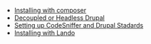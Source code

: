 * [Installing with composer](https://github.com/drupal-composer/drupal-project)
* [Decoupled or Headless Drupal](https://dri.es/how-to-decouple-drupal-in-2019)
* [Setting up CodeSniffer and Drupal Stadards](https://www.zoocha.com/news/setting-drupal-code-sniffer)
* [Installing with Lando](https://medium.com/isovera/build-it-your-way-with-lando-docker-and-drupal-87d5cb96055e)
